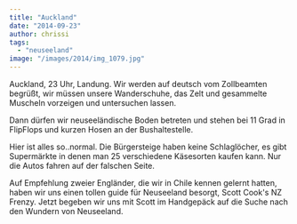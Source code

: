 ```yaml
---
title: "Auckland"
date: "2014-09-23"
author: chrissi
tags: 
  - "neuseeland"
image: "/images/2014/img_1079.jpg"
---
```


Auckland, 23 Uhr, Landung. Wir werden auf deutsch vom Zollbeamten begrüßt, wir müssen unsere Wanderschuhe, das Zelt und gesammelte Muscheln vorzeigen und untersuchen lassen.

Dann dürfen wir neuseeländische Boden betreten und stehen bei 11 Grad in FlipFlops und kurzen Hosen an der Bushaltestelle.

Hier ist alles so..normal. Die Bürgersteige haben keine Schlaglöcher, es gibt Supermärkte in denen man 25 verschiedene Käsesorten kaufen kann. Nur die Autos fahren auf der falschen Seite.

Auf Empfehlung zweier Engländer, die wir in Chile kennen gelernt hatten, haben wir uns einen tollen guide für Neuseeland besorgt, Scott Cook's NZ Frenzy. Jetzt begeben wir uns mit Scott im Handgepäck auf die Suche nach den Wundern von Neuseeland.
